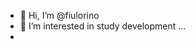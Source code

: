 - 👋 Hi, I’m @fiulorino
- 👀 I’m interested in study development ...
- 


<!---
fiulorino/fiulorino is a ✨ special ✨ repository because its `README.md` (this file) appears on your GitHub profile.
You can click the Preview link to take a look at your changes.
--->
